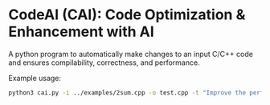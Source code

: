 # CodeAI (CAI): Code Optimization & Enhancement with AI
A python program to automatically make changes to an input C/C++ code and ensures compilability, correctness, and performance.


Example usage:
```bash
python3 cai.py -i ../examples/2sum.cpp -o test.cpp -t "Improve the performance of the code and use the same main function as the original code" -l C++ -a BARD -c -comp gcc
```
